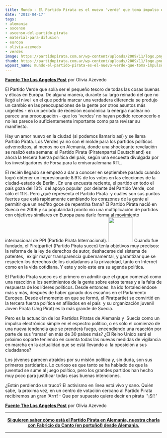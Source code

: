 ```yaml
---
title: Mundo - El Partido Pirata es el nuevo 'verde' que toma impulso en Europa
date: '2012-04-17'
tags:
- alemania
- ascenso
- ascenso-del-partido-pirata
- material-para-difusion
- europa
- olivia-azevedo
- verdes
image: https://partidopirata.com.ar/wp-content/uploads/2009/11/logo.png
thumb: https://partidopirata.com.ar/wp-content/uploads/2009/11/logo.png
wppost_name: mundo-el-partido-pirata-es-el-nuevo-verde-que-toma-impulso-en-europa
---
```


<strong><a href="http://www.thelosangelespost.org/pirate-party-%E2%80%98green%E2%80%99-gathers-momentum-europe-2/" target="_blank">Fuente The Los Angeles Post</a></strong>
por Olivia Azevedo

El Partido Verde que solía ser el pequeño tesoro de todas las cosas buenas y éticas en Europa. De alguna manera, durante su largo reinado del que no llegó al nivel  en el que podría marcar una verdadera diferencia se produjo un cambio en las preocupaciones de la gente por otros asuntos más urgentes - en un período de recesión económica la energía nuclear no parece una preocupación - que los 'verdes' no hayan podido reconocerlo o no les parece lo suficientemente importante como para revisar su manifiesto.

Hay un amor nuevo en la ciudad (si podemos llamarlo así) y se llama  Partido Pirata. Los Verdes ya no son el molde para los partidos políticos advenedizos, al menos no en Alemania, donde una shockeante revelación se realizó esta semana: el Partido Pirata (Piratenpartei Deutschland) es ahora la tercera fuerza política del país, según una encuesta divulgada por los investigadores de Forsa para la emisora ​​alemana RTL.

El recién llegado se empezó a dar a conocer en septiembre pasado cuando logró obtener un impresionante 8.9% de los votos en las elecciones de la ciudad-estado de Berlín . En una encuesta reciente, el partido en todo el país goza del 13%  del apoyo popular  por delante del Partido Verde, con sólo el 11%.
Pero ¿qué representa el Partido Pirata  y cuáles son sus puntos fuertes que está rápidamente cambiando los corazones de la gente al permitir que un neófito goce de repentina fama?
El Partido Pirata nació en Suecia en 2006 y su popularidad pronto vio una multiplicación de partidos con objetivos similares en Europa para darle forma al movimiento internacional de PPI (Partido Pirata Internacional).
<a href="https://partidopirata.com.ar/wp-content/uploads/2009/11/logo.png"><img class="alignright size-full wp-image-31" title="logo" src="https://partidopirata.com.ar/wp-content/uploads/2009/11/logo.png" alt="" width="79" height="79" /></a>
Cuando fue fundado, el Piratpartiet (Partido Pirata sueco) tenía objetivos muy precisos: la reforma de la ley de derechos de autor, deshacerse del sistema de patentes,  exigir mayor transparencia gubernamental, y garantizar que se respeten los derechos de los ciudadanos a la privacidad, tanto en Internet como en la vida cotidiana. Y este y solo este era su agenda política.

El Partido Pirata sueco es el primero en admitir que el grupo comenzó como una reacción a los sentimientos de la gente sobre estos temas y a la falta de respuesta de los líderes políticos. Desde entonces  ha ido fortaleciéndose más y más, después de haber ganado dos escaños en el Parlamento Europeo. Desde el momento en que se formó, el Piratpartiet se convirtió en la tercera fuerza política en afiliados en el país  y su organización juvenil Joven Pirata (Ung Pirat) es la más grande de Suecia.

Pero es la actuación de los Partidos Piratas de Alemania y  Suecia como un impulso electrónico simple en el espectro político, o es sólo el comienzo de una nueva tendencia que se prenderá fuego, encendiendo una reacción por parte de sus 'ramas' en más de 30 países más? ¿El Reino Unido será el próximo soporte teniendo en cuenta todas las nuevas medidas de vigilancia en marcha en la actualidad que se está llevando a  la oposición a sus ciudadanos?

Los jóvenes parecen atraídos por su misión política y, sin duda, son sus primeros partidarios. Lo curioso es que tanto se ha hablado de que la juventud se sume al juego político, pero los grandes partidos han hecho muy poco para justificar todas esas buenas intenciones.

¿Están perdiendo un truco? El activismo en línea está vivo y sano. Quién sabe, la próxima vez, en un centro de votación cercano al Partido Pirata recibiremos un gran 'Arrr! - Que por supuesto quiere decir en pirata  "¡Sí! '

<strong><a href="http://www.thelosangelespost.org/pirate-party-%E2%80%98green%E2%80%99-gathers-momentum-europe-2/" target="_blank">Fuente The Los Angeles Post</a></strong>
por Olivia Azevedo

<hr />
<p style="text-align: center;"><strong><a href="https://partidopirata.com.ar/3833/podcast-con-fabricio-do-canto-del-partido-pirata-aleman">Si quieren saber cómo está el Partido Pirata en Alemania, nuestra charla con Fabricio do Canto (en portuñol) desde Alemania.</a></strong></p>


<hr />
